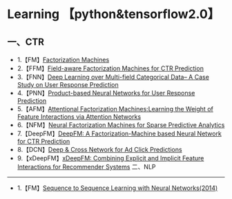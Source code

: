 Learning 【python&tensorflow2.0】
====
一、CTR
-------
* 1.【FM】[Factorization Machines](http://citeseerx.ist.psu.edu/viewdoc/download?doi=10.1.1.393.8529&rep=rep1&type=pdf)  
* 2.【FFM】[Field-aware Factorization Machines for CTR Prediction](https://www.csie.ntu.edu.tw/~cjlin/papers/ffm.pdf)  
* 3.【FNN】[Deep Learning over Multi-field Categorical Data– A Case Study on User Response Prediction](https://arxiv.org/pdf/1601.02376.pdf)  
* 4.【PNN】[Product-based Neural Networks for User Response Prediction](https://arxiv.org/pdf/1601.02376.pdf)  
* 5.【AFM】[Attentional Factorization Machines:Learning the Weight of Feature Interactions via Attention Networks](https://arxiv.org/pdf/1708.04617.pdf)  
* 6.【NFM】[Neural Factorization Machines for Sparse Predictive Analytics](https://arxiv.org/pdf/1708.05027.pdf)
* 7.【DeepFM】[DeepFM: A Factorization-Machine based Neural Network for CTR Prediction](https://www.ijcai.org/Proceedings/2017/0239.pdf)
* 8.【DCN】[Deep & Cross Network for Ad Click Predictions](https://arxiv.org/pdf/1708.05123.pdf)
* 9.【xDeepFM】[xDeepFM: Combining Explicit and Implicit Feature Interactions for Recommender Systems](https://arxiv.org/pdf/1803.05170.pdf)
二、NLP
-------
* 1.【FM】[Sequence to Sequence Learning with Neural Networks(2014)](https://papers.nips.cc/paper/2014/file/a14ac55a4f27472c5d894ec1c3c743d2-Paper.pdf) 

